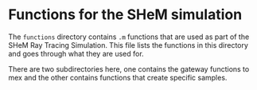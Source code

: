 Functions for the SHeM simulation
=================================

The `functions` directory contains `.m` functions that are used as part of the
SHeM Ray Tracing Simulation. This file lists the functions in this directory
and goes through what they are used for.

There are two subdirectories here, one contains the gateway functions to mex
and the other contains functions that create specific samples.
